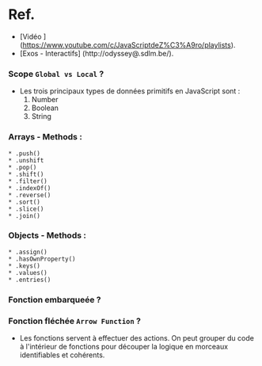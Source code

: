 # Ref.
* [Vidéo ] (https://www.youtube.com/c/JavaScriptdeZ%C3%A9ro/playlists).
* [Exos - Interactifs] (http://odyssey@.sdlm.be/).

### Scope `Global vs Local` ?
* Les trois principaux types de données primitifs en JavaScript sont :
    1. Number
    2. Boolean
    3. String

### Arrays - Methods :
    * .push()
    * .unshift
    * .pop()
    * .shift()
    * .filter()
    * .indexOf()
    * .reverse()
    * .sort()
    * .slice()
    * .join()

### Objects - Methods :
    * .assign()
    * .hasOwnProperty()
    * .keys()
    * .values()
    * .entries()

### Fonction embarqueée ?
### Fonction fléchée ```Arrow Function``` ?
* Les fonctions servent à effectuer des actions. On peut grouper du code à l'intérieur de fonctions pour découper la logique en morceaux identifiables et cohérents. 

